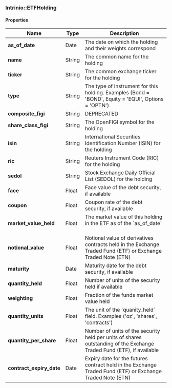 

[//]: # (CLASS:Intrinio::ETFHolding)

[//]: # (KIND:object)

### Intrinio::ETFHolding

#### Properties

[//]: # (START_DEFINITION)

Name | Type | Description
------------ | ------------- | -------------
**as_of_date** | Date | The date on which the holding and their weights correspond &nbsp;
**name** | String | The common name for the holding &nbsp;
**ticker** | String | The common exchange ticker for the holding &nbsp;
**type** | String | The type of instrument for this holding.  Examples (Bond &#x3D; &#39;BOND&#39;, Equity &#x3D; &#39;EQUI&#39;, Options &#x3D; &#39;OPTN&#39;) &nbsp;
**composite_figi** | String | DEPRECATED &nbsp;
**share_class_figi** | String | The OpenFIGI symbol for the holding &nbsp;
**isin** | String | International Securities Identification Number (ISIN) for the holding &nbsp;
**ric** | String | Reuters Instrument Code (RIC) for the holding &nbsp;
**sedol** | String | Stock Exchange Daily Official List (SEDOL) for the holding &nbsp;
**face** | Float | Face value of the debt security, if available &nbsp;
**coupon** | Float | Coupon rate of the debt security, if available &nbsp;
**market_value_held** | Float | The market value of this holding in the ETF as of the &#x60;as_of_date&#x60; &nbsp;
**notional_value** | Float | Notional value of derivatives contracts held in the Exchange Traded Fund (ETF) or Exchange Traded Note (ETN) &nbsp;
**maturity** | Date | Maturity date for the debt security, if available &nbsp;
**quantity_held** | Float | Number of units of the security held if available &nbsp;
**weighting** | Float | Fraction of the funds market value held &nbsp;
**quantity_units** | Float | The unit of the &#x60;quanity_held&#x60; field. Examples (&#39;oz&#39;, &#39;shares&#39;, &#39;contracts&#39;) &nbsp;
**quantity_per_share** | Float | Number of units of the security held per units of shares outstanding of the Exchange Traded Fund (ETF), if available &nbsp;
**contract_expiry_date** | Date | Expiry date for the futures contract held in the Exchange Traded Fund (ETF) or Exchange Traded Note (ETN) &nbsp;

[//]: # (END_DEFINITION)



